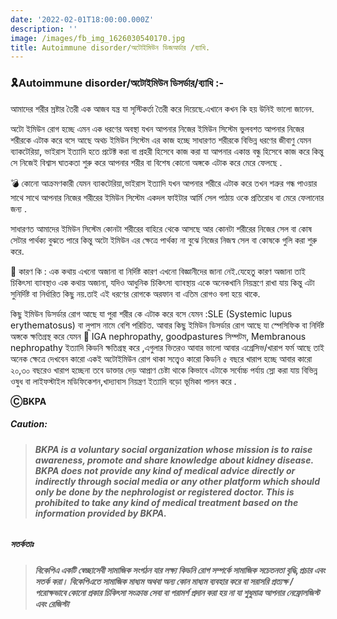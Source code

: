 ```yaml
---
date: '2022-02-01T18:00:00.000Z'
description: ''
image: /images/fb_img_1626030540170.jpg
title: Autoimmune disorder/অটোইমিউন ডিজঅর্ডার /ব্যাধি.
---
```


### 🎗Autoimmune disorder/অটোইমিউন ডিসর্ডার/ব্যাধি :-

আমাদের শরীর স্রষ্টার তৈরী এক আজব যন্ত্র যা সৃস্টিকর্তা তৈরী করে দিয়েছে.এখানে কখন কি হয় উনিই ভালো জানেন.

অটো ইমিউন রোগ হচ্ছে এমন এক ধরণের অবস্থা যখন আপনার নিজের ইমিউন সিস্টেম ভুলবশত আপনার নিজের শরীরকে এটাক করে বসে আছে অথচ ইমিউন সিস্টেম এর কাজ হচ্ছে সাধারণত শরীরকে বিভিন্ন ধরণের জীবাণু যেমন ব্যাকটেরিয়া, ভাইরাস ইত্যাদি হতে প্রটেক্ট করা বা প্রহরী হিসেবে কাজ করা যা আপনার একান্ত বন্ধু হিসেবে কাজ করে কিন্তু সে নিজেই বিশ্বাস ঘাতকতা শুরু করে আপনার শরীর বা বিশেষ কোনো অঙ্গকে এটাক করে মেরে ফেলছে .

💣 কোনো আক্রমণকারী যেমন ব্যাকটেরিয়া,ভাইরাস ইত্যাদি যখন আপনার শরীরে এটাক করে তখন শত্রুর গন্ধ পাওয়ার সাথে সাথে আপনার নিজের শরীরের ইমিউন সিস্টেম একদল ফাইটার আর্মি সেল পাঠায় ওকে প্রতিরোধ বা মেরে ফেলানোর জন্য .

সাধারণত আমাদের ইমিউন সিস্টেম কোনটা শরীরের বাহিরে থেকে আসছে আর কোনটা শরীরের নিজের সেল বা কোষ সেটার পার্থক্য বুঝতে পারে কিন্তু অটো ইমিউন এর ক্ষেত্রে পার্থক্য না বুঝে নিজের নিজস্ব সেল বা কোষকে গুলি করা শুরু করে.

🤔 কারণ কি : এক কথায় এখনো অজানা বা নিৰ্দিষ্ট কারণ এখনো বিজ্ঞানীদের জানা নেই.যেহেতু কারণ অজানা তাই চিকিৎসা ব্যাবস্থাও এক কথায় অজানা, যদিও আধুনিক চিকিৎসা ব্যাবস্থায় একে অনেকখানি নিয়ন্ত্রণে রাখা যায় কিন্তু এটা সুনির্দিষ্ট বা নির্ধারিত কিছু নয়.তাই এই ধরণের রোগকে অরফান বা এতিম রোগও বলা হয়ে থাকে.

কিছু ইমিউন ডিসর্ডার রোগ আছে যা পুরা শরীর কে এটাক করে বসে যেমন :SLE (Systemic lupus erythematosus) বা লুপাস নামে বেশি পরিচিত. আবার কিছু ইমিউন ডিসর্ডার রোগ আছে যা স্পেসিফিক বা নির্দিষ্ট অঙ্গকে ক্ষতিগ্রস্থ করে যেমন 🚩 IGA nephropathy, goodpastures সিম্পটম, Membranous nephropathy ইত্যাদি কিডনি ক্ষতিগ্রস্থ করে ,এগুলার ভিতরও আবার ভালো আবার এগ্রেসিভ/খারাপ ফর্ম আছে তাই অনেক ক্ষেত্রে দেখবেন কারো একই অটোইমিউন রোগ থাকা সত্ত্বেও কারো কিডনি ৫ বছরে খারাপ হচ্ছে আবার কারো ২০,৩০ বছরেও খারাপ হচ্ছেনা তবে ডাক্তার দেড় আপ্রাণ চেষ্টা থাকে কিভাবে এটাকে সর্বোচ্চ পর্যায় স্লো করা যায় বিভিন্ন ওষুধ বা লাইফস্টাইল মডিফিকেশন,খাদ্যাবাস নিয়ন্ত্রণ ইত্যাদি বড়ো ভূমিকা পালন করে .

**ⒸBKPA**

##### **Caution:**

> ###### **BKPA is a voluntary social organization whose mission is to raise awareness, promote and share knowledge about kidney disease. BKPA does not provide any kind of medical advice directly or indirectly through social media or any other platform which should only be done by the nephrologist or registered doctor. This is prohibited to take any kind of medical treatment based on the information provided by BKPA.**

##### **সতর্কতাঃ**

> ###### **বিকেপিএ একটি স্বেচ্ছাসেবী সামাজিক সংগঠন যার লক্ষ্য কিডনি রোগ সম্পর্কে সামাজিক সচেতনতা বৃদ্ধি,প্রচার এবং সতর্ক করা। বিকেপিএতে সামাজিক মাধ্যম অথবা অন্য কোন মাধ্যম ব্যবহার করে বা সরাসরি প্রত্যক্ষ / পরোক্ষভাবে কোনো প্রকার চিকিৎসা সংক্রান্ত সেবা বা পরামর্শ প্রদান করা হয় না যা শুধুমাত্র আপনার নেফ্রোলজিস্ট এবং রেজিস্টা**
